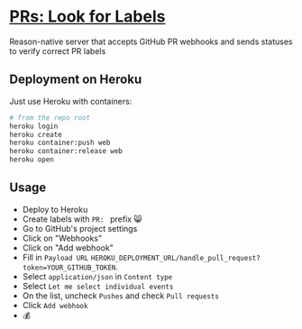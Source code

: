 # [PRs: Look for Labels](https://github.com/Schniz/reason-pr-labels)

Reason-native server that accepts GitHub PR webhooks and sends statuses to verify correct PR labels

## Deployment on Heroku

Just use Heroku with containers:

```bash
# from the repo root
heroku login
heroku create
heroku container:push web
heroku container:release web
heroku open
```

## Usage

* Deploy to Heroku
* Create labels with `PR: ` prefix :smile_cat:
* Go to GitHub's project settings
* Click on "Webhooks"
* Click on "Add webhook"
* Fill in `Payload URL` `HEROKU_DEPLOYMENT_URL/handle_pull_request?token=YOUR_GITHUB_TOKEN`.
* Select `application/json` in `Content type`
* Select `Let me select individual events`
* On the list, uncheck `Pushes` and check `Pull requests`
* Click `Add webhook`
* :moneybag:
